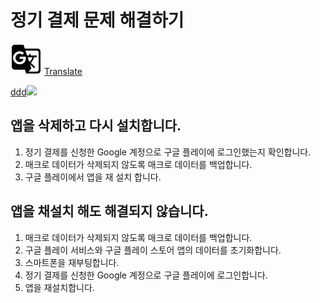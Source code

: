 # 정기 결제 문제 해결하기
<img src="assets/g_translate_black_48dp.png" alt="Translate guide" style="height: 50px; width:50px;"/> [Translate](translation_guide.md)

[ddd<img src="http://www.google.com.au/images/nav_logo7.png">](http://google.com.au/)


## 앱을 삭제하고 다시 설치합니다.
1. 정기 결제를 신청한 Google 계정으로 구글 플레이에 로그인했는지 확인합니다.
2. 매크로 데이터가 삭제되지 않도록 매크로 데이터를 백업합니다.
3. 구글 플레이에서 앱을 재 설치 합니다.

## 앱을 채설치 해도 해결되지 않습니다.
1. 매크로 데이터가 삭제되지 않도록 매크로 데이터를 백업합니다.
2. 구글 플레이 서비스와 구글 플레이 스토어 앱의 데이터를 초기화합니다.
3. 스마트폰을 재부팅합니다.
4. 정기 결제를 신청한 Google 계정으로 구글 플레이에 로그인합니다.
5. 앱을 재설치합니다.

